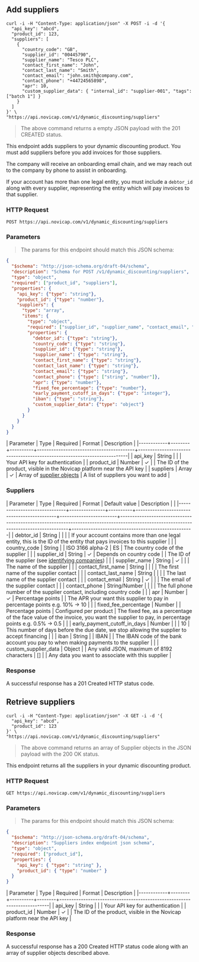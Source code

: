 ## Add suppliers

```shell
curl -i -H "Content-Type: application/json" -X POST -i -d '{
  "api_key": "abcd",
  "product_id": 123,
  "suppliers": [
    {
      "country_code": "GB",
      "supplier_id": "00445790",
      "supplier_name": "Tesco PLC",
      "contact_first_name": "John",
      "contact_last_name": "Smith",
      "contact_email": "john.smith@company.com",
      "contact_phone": "+44724565898",
      "apr": 10,
      "custom_supplier_data": { "internal_id": "supplier-001", "tags": ["batch 1"] }
    }
  ]
}' \
"https://api.novicap.com/v1/dynamic_discounting/suppliers"
```

> The above command returns a empty JSON payload with the 201 CREATED status.

This endpoint adds suppliers to your dynamic discounting product. You must add suppliers before you add invoices for those suppliers.

The company will receive an onboarding email chain, and we may reach out to the company by phone to assist in onboarding.

If your account has more than one legal entity, you must include a `debtor_id` along with every supplier, representing the entity which will pay invoices to that supplier.


### HTTP Request

`POST https://api.novicap.com/v1/dynamic_discounting/suppliers`

### Parameters

> The params for this endpoint should match this JSON schema:

```json
{
  "$schema": "http://json-schema.org/draft-04/schema",
  "description": "Schema for POST /v1/dynamic_discounting/suppliers",
  "type": "object",
  "required": ["product_id", "suppliers"],
  "properties": {
    "api_key": {"type": "string"},
    "product_id": {"type": "number"},
    "suppliers": {
      "type": "array",
      "items": {
        "type": "object",
        "required": ["supplier_id", "supplier_name", "contact_email", "apr"],
        "properties": {
          "debtor_id": {"type": "string"},
          "country_code": {"type": "string"},
          "supplier_id": {"type": "string"},
          "supplier_name": {"type": "string"},
          "contact_first_name": {"type": "string"},
          "contact_last_name": {"type": "string"},
          "contact_email": {"type": "string"},
          "contact_phone": {"type": ["string", "number"]},
          "apr": {"type": "number"},
          "fixed_fee_percentage": {"type": "number"},
          "early_payment_cutoff_in_days": {"type": "integer"},
          "iban": {"type": "string"},
          "custom_supplier_data": {"type": "object"}
        }
      }
    }
  }
}
```

| Parameter  | Type   | Required | Format                                  | Description                                                             |
|------------+--------+----------+-----------------------------------------+-------------------------------------------------------------------------|
| api_key    | String |          |                                         | Your API key for authentication                                         |
| product_id | Number | ✓        |                                         | The ID of the product, visible in the Novicap platform near the API key |
| suppliers  | Array  | ✓        | Array of [supplier objects](#suppliers) | A list of suppliers you want to add                                     |

### Suppliers

| Parameter                    | Type          | Required | Format                                     | Default value          | Description                                                                                                                          |                                                   |
|------------------------------+---------------+----------+--------------------------------------------+------------------------+--------------------------------------------------------------------------------------------------------------------------------------+---------------------------------------------------|
| debtor_id                    | String        |          |                                            |                        | If your account contains more than one legal entity, this is the ID of the entity that pays invoices to this supplier                |                                                   |
| country_code                 | String        |          | ISO 3166 alpha-2                           | ES                     | The country code of the supplier                                                                                                     |                                                   |
| supplier_id                  | String        | ✓        | Depends on country code                    |                        | The ID of the supplier (see [identifying companies](#identifying-companies))                                                         |                                                   |
| supplier_name                | String        | ✓        |                                            |                        | The name of the supplier                                                                                                             |                                                   |
| contact_first_name           | String        |          |                                            |                        | The first name of the supplier contact                                                                                               |                                                   |
| contact_last_name            | String        |          |                                            |                        | The last name of the supplier contact                                                                                                |                                                   |
| contact_email                | String        | ✓        |                                            |                        | The email of the supplier contact                                                                                                    |                                                   |
| contact_phone                | String/Number |          |                                            |                        | The full phone number of the supplier contact, including country code                                                                |                                                   |
| apr                          | Number        | ✓        | Percentage points                          |                        | The APR your want this supplier to pay in percentage points e.g. 10% -> 10                                                           |                                                   |
| fixed_fee_percentage         | Number        |          | Percentage points                          | Configured per product | The fixed fee, as a percentage of the face value of the invoice, you want the supplier to pay, in percentage points e.g. 0.5% -> 0.5 |                                                   |
| early_payment_cutoff_in_days | Number        |          |                                            | 10                     | This number of days before the due date, we stop allowing the supplier to accept financing                                           |                                                   |
| iban                         | String        |          | IBAN                                       |                        | The IBAN code of the bank account you pay to when making payments to the supplier                                                    |                                                   |
| custom_supplier_data         | Object        |          | Any valid JSON, maximum of 8192 characters | []                     |                                                                                                                                      | Any data you want to associate with this supplier |

### Response

A successful response has a 201 Created HTTP status code.

## Retrieve suppliers

```shell
curl -i -H "Content-Type: application/json" -X GET -i -d '{
  "api_key": "abcd",
  "product_id": 123
}' \
"https://api.novicap.com/v1/dynamic_discounting/suppliers"
```

> The above command returns an array of Supplier objects in the JSON payload with the 200 OK status.

This endpoint returns all the suppliers in your dynamic discounting product.


### HTTP Request

`GET https://api.novicap.com/v1/dynamic_discounting/suppliers`

### Parameters

> The params for this endpoint should match this JSON schema:

```json
{
  "$schema": "http://json-schema.org/draft-04/schema",
  "description": "Suppliers index endpoint json schema",
  "type": "object",
  "required": ["product_id"],
  "properties": {
    "api_key": { "type": "string" },
    "product_id": { "type": "number" }
  }
}
```

| Parameter  | Type   | Required | Format | Description                                                             |
|------------+--------+----------+--------+-------------------------------------------------------------------------|
| api_key    | String |          |        | Your API key for authentication                                         |
| product_id | Number | ✓        |        | The ID of the product, visible in the Novicap platform near the API key |


### Response

A successful response has a 200 Created HTTP status code along with an array of supplier objects described above.
